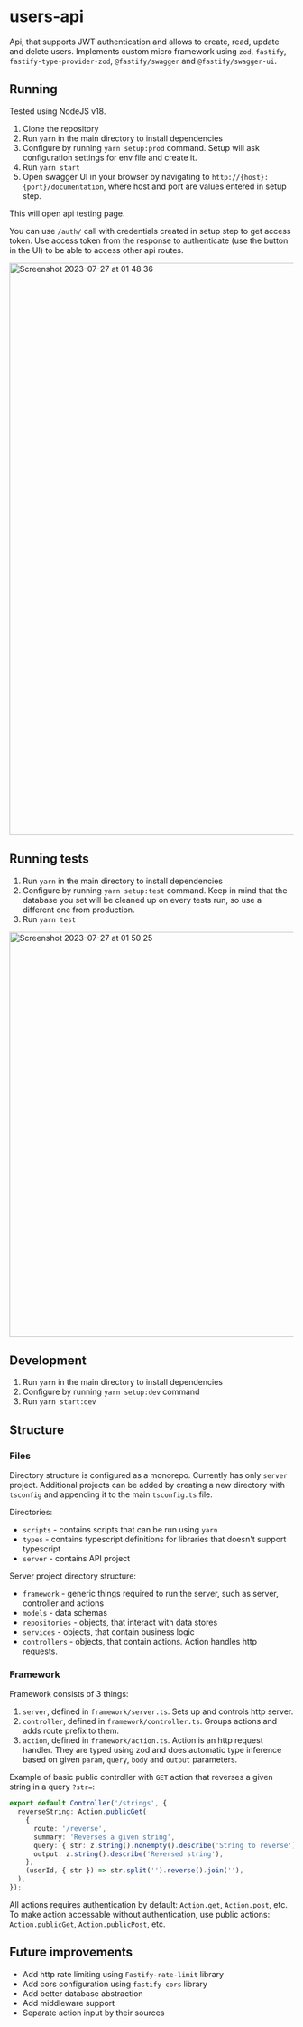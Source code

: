 # users-api

Api, that supports JWT authentication and allows to create, read, update and delete users.
Implements custom micro framework using `zod`, `fastify`, `fastify-type-provider-zod`, `@fastify/swagger` and `@fastify/swagger-ui`.

## Running

Tested using NodeJS v18.

1. Clone the repository
2. Run `yarn` in the main directory to install dependencies
3. Configure by running `yarn setup:prod` command. Setup will ask configuration settings for env file and create it.
4. Run `yarn start`
5. Open swagger UI in your browser by navigating to `http://{host}:{port}/documentation`, where host and port are values entered in setup step.

This will open api testing page.

You can use `/auth/` call with credentials created in setup step to get access token. Use access token from the response to authenticate (use the button in the UI) to be able to access other api routes.

<img width="1013" alt="Screenshot 2023-07-27 at 01 48 36" src="https://github.com/vytux/users-api/assets/206710/7c5c4217-67f4-4cdf-a045-4c6935571e01">


## Running tests

1. Run `yarn` in the main directory to install dependencies
2. Configure by running `yarn setup:test` command. Keep in mind that the database you set will be cleaned up on every tests run, so use a different one from production.
3. Run `yarn test`

<img width="717" alt="Screenshot 2023-07-27 at 01 50 25" src="https://github.com/vytux/users-api/assets/206710/88bf3f80-6314-4d02-801c-4b29abcaa547">


## Development

1. Run `yarn` in the main directory to install dependencies
2. Configure by running `yarn setup:dev` command
3. Run `yarn start:dev`

## Structure

### Files

Directory structure is configured as a monorepo.
Currently has only `server` project.
Additional projects can be added by creating a new directory with `tsconfig` and appending it to the main `tsconfig.ts` file.

Directories:
- `scripts` - contains scripts that can be run using `yarn`
- `types` - contains typescript definitions for libraries that doesn't support typescript
- `server` - contains API project

Server project directory structure:
- `framework` - generic things required to run the server, such as server, controller and actions
- `models` - data schemas
- `repositories` - objects, that interact with data stores
- `services` - objects, that contain business logic
- `controllers` - objects, that contain actions. Action handles http requests.

### Framework

Framework consists of 3 things:

1. `server`, defined in `framework/server.ts`. Sets up and controls http server.
2. `controller`, defined in `framework/controller.ts`. Groups actions and adds route prefix to them.
3. `action`, defined in `framework/action.ts`. Action is an http request handler. They are typed using zod and does automatic type inference based on given `param`, `query`, `body` and `output` parameters.

Example of basic public controller with `GET` action that reverses a given string in a query `?str=`:

```ts
export default Controller('/strings', {
  reverseString: Action.publicGet(
    {
      route: '/reverse',
      summary: 'Reverses a given string',
      query: { str: z.string().nonempty().describe('String to reverse') },
      output: z.string().describe('Reversed string'),
    },
    (userId, { str }) => str.split('').reverse().join(''),
  ),
});
```

All actions requires authentication by default: `Action.get`, `Action.post`, etc.
To make action accessable without authentication, use public actions: `Action.publicGet`, `Action.publicPost`, etc.

## Future improvements

- Add http rate limiting using `Fastify-rate-limit` library
- Add cors configuration using `fastify-cors` library
- Add better database abstraction
- Add middleware support
- Separate action input by their sources
